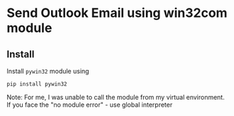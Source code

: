 # Send Outlook Email using win32com module

## Install
Install `pywin32` module using 
```
pip install pywin32 
```
Note: For me, I was unable to call the module from my virtual environment. If you face the "no module error" - use global interpreter
